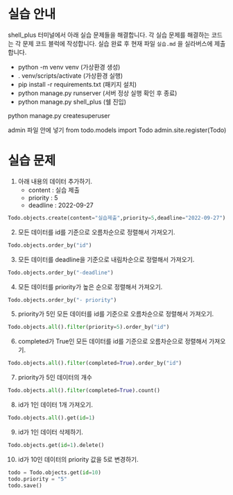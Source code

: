 # 실습 안내

shell_plus 터미널에서 아래 실습 문제들을 해결합니다.
각 실습 문제를 해결하는 코드는 각 문제 코드 블럭에 작성합니다.
실습 완료 후 현재 파일 `실습.md` 을 실라버스에 제출합니다.

- python -m venv venv   (가상환경 생성)
- . venv/scripts/activate  (가상환경 실행)
- pip install -r requirements.txt (패키지 설치)
- python manage.py runserver (서버 정상 실행 확인 후 종료)
- python manage.py shell_plus (쉘 진입)

python manage.py createsuperuser

admin 파일 안에 넣기
from todo.models import Todo
admin.site.register(Todo)
# 실습 문제

1. 아래 내용의 데이터 추가하기.
   - content : 실습 제출
   - priority : 5
   - deadline : 2022-09-27
```py
Todo.objects.create(content="실습제출",priority=5,deadline="2022-09-27")
```

2. 모든 데이터를 id를 기준으로 오름차순으로 정렬해서 가져오기.

```py
Todo.objects.order_by("id")
```

3. 모든 데이터를 deadline을 기준으로 내림차순으로 정렬해서 가져오기.

```py
Todo.objects.order_by("-deadline")
```

4. 모든 데이터를 priority가 높은 순으로 정렬해서 가져오기.

```py
Todo.objects.order_by("- priority")
```

5. priority가 5인 모든 데이터를 id를 기준으로 오름차순으로 정렬해서 가져오기.

```py
Todo.objects.all().filter(priority=5).order_by("id")
```

6. completed가 True인 모든 데이터를 id를 기준으로 오름차순으로 정렬해서 가져오기.

```py
Todo.objects.all().filter(completed=True).order_by("id")
```

7. priority가 5인 데이터의 개수

```py
Todo.objects.all().filter(completed=True).count()
```

8. id가 1인 데이터 1개 가져오기.

```py
Todo.objects.all().get(id=1)
```

9. id가 1인 데이터 삭제하기.

```py
Todo.objects.get(id=1).delete()
```

10. id가 10인 데이터의 priority 값을 5로 변경하기.

```py
todo = Todo.objects.get(id=10)
todo.priority = "5"
todo.save()
```
